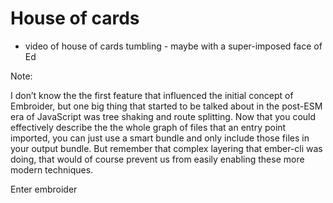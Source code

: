 # House of cards

- video of house of cards tumbling - maybe with a super-imposed face of Ed

Note:

I don’t know the the first feature that influenced the initial concept of Embroider, but one big thing that started to be talked about in the post-ESM era of JavaScript was tree shaking and route splitting. Now that you could effectively describe the the whole graph of files that an entry point imported, you can just use a smart bundle and only include those files in your output bundle. But remember that complex layering that ember-cli was doing, that would of course prevent us from easily enabling these more modern techniques. 

Enter embroider